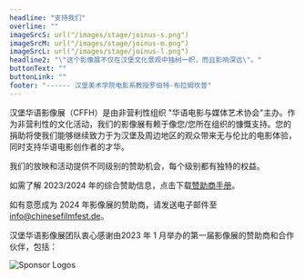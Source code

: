 ```yaml
---
headline: "支持我们"
overline: ""
imageSrcS: url("/images/stage/joinus-s.png")
imageSrcM: url("/images/stage/joinus-m.png")
imageSrcL: url("/images/stage/joinus-l.png")
headline2: "\"这个影像展不仅在汉堡文化景观中独树一帜，而且影响深远\"。"
buttonText: ""
buttonLink: ""
footer: "------ 汉堡美术学院电影系教授罗伯特·布拉姆坎普"
---
```


汉堡华语影像展（CFFH）是由非营利性组织 "华语电影与媒体艺术协会"主办。作为非营利性的文化活动，我们的影像展有赖于像您/您所在组织的慷慨支持。您的捐助将使我们能够继续致力于为汉堡及周边地区的观众带来无与伦比的电影体验，同时支持华语电影创作者的才华。

我们的放映和活动提供不同级别的赞助机会，每个级别都有独特的权益。

如需了解 2023/2024 年的综合赞助信息，点击下载<a href="/assets/ChineseFilmFestival Hamburg2024_Sponsorship.pdf" download>赞助商手册</a>。

如有意愿成为 2024 年影像展的赞助商，请发送电子邮件至 info@chinesefilmfest.de。

汉堡华语影像展团队衷心感谢由2023 年 1 月举办的第一届影像展的赞助商和合作伙伴，包括：

![Sponsor Logos](/images/sponsor-new.jpeg)